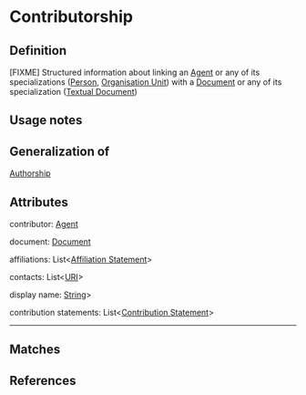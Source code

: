 # Contributorship

## Definition
[FIXME] Structured information about linking an [Agent](Agent.md) or any of its specializations ([Person](Person.md), [Organisation Unit](OrgUnit.md)) with a [Document](Document.md) or any of its specialization ([Textual Document](TextualDocumentation.md))

## Usage notes

## Generalization of
[Authorship](Authorship.md)

## Attributes
contributor: [Agent](Agent.md)

document: [Document](Document.md)

affiliations: List<[Affiliation Statement](AffiliationStatement.md)> 

contacts: List<[URI](../datatypes/URI.md)>

display name: [String](../datatypes/String.md)>

contribution statements: List<[Contribution Statement](ContributionStatement.md)> 

---

## Matches


## References
